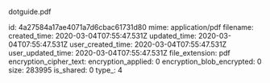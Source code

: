 dotguide.pdf

id: 4a27584a17ae4071a7d6cbac61731d80
mime: application/pdf
filename: 
created_time: 2020-03-04T07:55:47.531Z
updated_time: 2020-03-04T07:55:47.531Z
user_created_time: 2020-03-04T07:55:47.531Z
user_updated_time: 2020-03-04T07:55:47.531Z
file_extension: pdf
encryption_cipher_text: 
encryption_applied: 0
encryption_blob_encrypted: 0
size: 283995
is_shared: 0
type_: 4